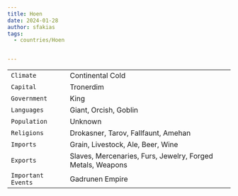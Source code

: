 ```yaml
---
title: Hoen
date: 2024-01-28
author: sfakias
tags:
  - countries/Hoen


---
```

| | |
| --- | --- |
| `Climate` | Continental Cold |
| `Capital` | Tronerdim |
| `Government` | King |
| `Languages` | Giant, Orcish, Goblin |
| `Population` | Unknown |
| `Religions` | Drokasner, Tarov, Fallfaunt, Amehan |
| `Imports` | Grain, Livestock, Ale, Beer, Wine |
| `Exports` | Slaves, Mercenaries, Furs, Jewelry, Forged Metals, Weapons |
| `Important Events` | Gadrunen Empire |

